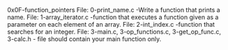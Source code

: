 0x0F-function_pointers
File: 0-print_name.c -Write a function that prints a name.
File: 1-array_iterator.c -function that executes a function given as a parameter on each element of an array.
File: 2-int_index.c -function that searches for an integer.
File: 3-main.c, 3-op_functions.c, 3-get_op_func.c, 3-calc.h - file should contain your main function only.


